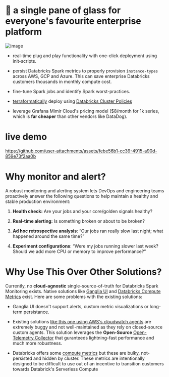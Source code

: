 # 🔎 a single pane of glass for everyone's favourite enterprise platform 

![image](https://github.com/user-attachments/assets/534d4b60-4ece-46e4-a423-361b60a79463)
  
- real-time plug and play functionality with one-click deployment using init-scripts.

- persist Databricks Spark metrics to properly provision `instance-types` across AWS, GCP and Azure. This can save enterprise Databricks customers thousands in monthly compute cost.

- fine-tune Spark jobs and identify Spark worst-practices. 

- [terraformatically](https://docs.databricks.com/en/dev-tools/terraform/index.html) deploy using [Databricks Cluster Policies](https://docs.databricks.com/en/init-scripts/index.html) 

- leverage Grafana Mimir Cloud's pricing model ($8/month for 1k series, which is **far cheaper** than other vendors like DataDog).

# live demo
https://github.com/user-attachments/assets/febe56b1-cc39-4915-a90d-859e73f2aa0b

# Why monitor and alert?
A robust monitoring and alerting system lets DevOps and engineering teams proactively answer the following questions to help maintain a healthy and stable production environment:

1) **Health check:** Are your jobs and your core/golden signals healthy?

2) **Real-time alerting:** Is something broken or about to be broken?

3) **Ad hoc retrospective analysis**: “Our jobs ran really slow last night; what happened around the same time?”

4) **Experiment configurations**: “Were my jobs running slower last week? Should we add more CPU or memory to improve performance?”

# Why Use This Over Other Solutions? 

Currently, no **cloud-agnostic** single-source-of-truth for Databricks Spark Monitoring exists. Native solutions like [Ganglia UI](https://medium.com/quintoandar-tech-blog/ganglia-on-spark-cluster-optimization-at-its-best-e5c9dc29253b) and [Databricks Compute Metrics](https://docs.databricks.com/en/compute/cluster-metrics.html) exist. Here are some problems with the existing solutions: 

- Ganglia UI doesn't support alerts, custom metric visualizations or long-term persistance.

- Existing solutions [like this one using AWS's cloudwatch agents](https://aws.amazon.com/blogs/mt/how-to-monitor-databricks-with-amazon-cloudwatch/) are extremely buggy and not well-maintained as they rely on closed-source custom agents. This solution leverages the **Open-Source** [Open-Telemetry Collector](https://github.com/open-telemetry/opentelemetry-collector-contrib) that guranteeds lightning-fast performance and much more robustness.

- Databricks offers some [compute metrics](https://docs.databricks.com/en/compute/cluster-metrics.html) but these are bulky, not-persisted and hidden by cluster. These metrics are intentionally designed to be difficult to use out of an incentive to transition customers towards Databrick's Serverless Compute

